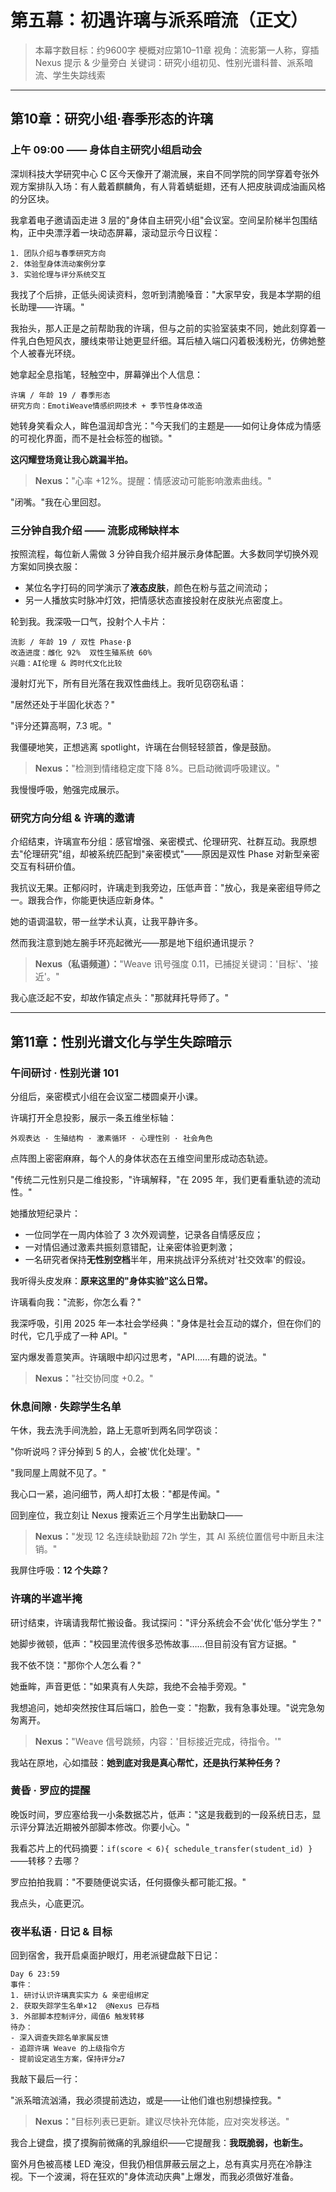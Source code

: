 # 第五幕：初遇许璃与派系暗流（正文）

> 本幕字数目标：约9600字
> 梗概对应第10–11章
> 视角：流影第一人称，穿插 Nexus 提示 & 少量旁白
> 关键词：研究小组初见、性别光谱科普、派系暗流、学生失踪线索

---

## 第10章：研究小组·春季形态的许璃

### 上午 09:00 —— 身体自主研究小组启动会

深圳科技大学研究中心 C 区今天像开了潮流展，来自不同学院的同学穿着夸张外观方案排队入场：有人戴着麒麟角，有人背着蜻蜓翅，还有人把皮肤调成油画风格的分区块。

我拿着电子邀请函走进 3 层的"身体自主研究小组"会议室。空间呈阶梯半包围结构，正中央漂浮着一块动态屏幕，滚动显示今日议程：

```
1. 团队介绍与春季研究方向
2. 体验型身体流动案例分享
3. 实验伦理与评分系统交互
```

我找了个后排，正低头阅读资料，忽听到清脆嗓音："大家早安，我是本学期的组长助理——许璃。"

我抬头，那人正是之前帮助我的许璃，但与之前的实验室装束不同，她此刻穿着一件乳白色短风衣，腰线束带让她更显纤细。耳后植入端口闪着极浅粉光，仿佛她整个人被春光环绕。

她拿起全息指笔，轻触空中，屏幕弹出个人信息：

```
许璃 / 年龄 19 / 春季形态
研究方向：EmotiWeave情感织网技术 + 季节性身体改造
```

她转身笑看众人，眸色温润却含光："今天我们的主题是——如何让身体成为情感的可视化界面，而不是社会标签的枷锁。"

**这闪耀登场竟让我心跳漏半拍。**

> **Nexus：**"心率 +12%。提醒：情感波动可能影响激素曲线。"

"闭嘴。"我在心里回怼。

### 三分钟自我介绍 —— 流影成稀缺样本

按照流程，每位新人需做 3 分钟自我介绍并展示身体配置。大多数同学切换外观方案如同换衣服：

- 某位名字打码的同学演示了**液态皮肤**，颜色在粉与蓝之间流动；
- 另一人播放实时脉冲灯效，把情感状态直接投射在皮肤光点密度上。

轮到我。我深吸一口气，投射个人卡片：

```
流影 / 年龄 19 / 双性 Phase·β
改造进度：雌化 92%  双性生殖系统 60%
兴趣：AI伦理 & 跨时代文化比较
```

漫射灯光下，所有目光落在我双性曲线上。我听见窃窃私语：

"居然还处于半固化状态？"

"评分还算高啊，7.3 呢。"

我僵硬地笑，正想逃离 spotlight，许璃在台侧轻轻颔首，像是鼓励。

> **Nexus：**"检测到情绪稳定度下降 8%。已启动微调呼吸建议。"

我慢慢呼吸，勉强完成展示。

### 研究方向分组 & 许璃的邀请

介绍结束，许璃宣布分组：感官增强、亲密模式、伦理研究、社群互动。我原想去"伦理研究"组，却被系统匹配到"亲密模式"——原因是双性 Phase 对新型亲密交互有科研价值。

我抗议无果。正郁闷时，许璃走到我旁边，压低声音："放心，我是亲密组导师之一。跟我合作，你能更快适应新身体。"

她的语调温软，带一丝学术认真，让我平静许多。

然而我注意到她左腕手环亮起微光——那是地下组织通讯提示？

> **Nexus（私语频道）：**"Weave 讯号强度 0.11，已捕捉关键词：'目标'、'接近'。"

我心底泛起不安，却故作镇定点头："那就拜托导师了。"


---

## 第11章：性别光谱文化与学生失踪暗示

### 午间研讨 · 性别光谱 101

分组后，亲密模式小组在会议室二楼圆桌开小课。

许璃打开全息投影，展示一条五维坐标轴：

```
外观表达 · 生殖结构 · 激素循环 · 心理性别 · 社会角色
```

点阵图上密密麻麻，每个人的身体状态在五维空间里形成动态轨迹。

"传统二元性别只是二维投影，"许璃解释，"在 2095 年，我们更看重轨迹的流动性。"

她播放短纪录片：

- 一位同学在一周内体验了 3 次外观调整，记录各自情感反应；
- 一对情侣通过激素共振刻意错配，让亲密体验更刺激；
- 一名研究者保持**无性别空档**半年，用来挑战评分系统对'社交效率'的假设。

我听得头皮发麻：**原来这里的"身体实验"这么日常。**

许璃看向我："流影，你怎么看？"

我深呼吸，引用 2025 年一本社会学经典："身体是社会互动的媒介，但在你们的时代，它几乎成了一种 API。"

室内爆发善意笑声。许璃眼中却闪过思考，"API……有趣的说法。"

> **Nexus：**"社交协同度 +0.2。"

### 休息间隙 · 失踪学生名单

午休，我去洗手间洗脸，路上无意听到两名同学窃谈：

"你听说吗？评分掉到 5 的人，会被'优化处理'。"

"我同屋上周就不见了。"

我心口一紧，追问细节，两人却打太极："都是传闻。"

回到座位，我立刻让 Nexus 搜索近三个月学生出勤缺口——

> **Nexus：**"发现 12 名连续缺勤超 72h 学生，其 AI 系统位置信号中断且未注销。"

我屏住呼吸：**12 个失踪？**

### 许璃的半遮半掩

研讨结束，许璃请我帮忙搬设备。我试探问："评分系统会不会'优化'低分学生？"

她脚步微顿，低声："校园里流传很多恐怖故事……但目前没有官方证据。"

我不依不饶："那你个人怎么看？"

她垂眸，声音更低："如果真有人失踪，我绝不会袖手旁观。"

我想追问，她却突然按住耳后端口，脸色一变："抱歉，我有急事处理。"说完急匆匆离开。

> **Nexus：**"Weave 信号跳频，内容：'目标接近完成，待指令。'"

我站在原地，心如擂鼓：**她到底对我是真心帮忙，还是执行某种任务？**

### 黄昏 · 罗应的提醒

晚饭时间，罗应塞给我一小条数据芯片，低声："这是我截到的一段系统日志，显示评分算法近期被外部脚本修改。你要小心。"

我看芯片上的代码摘要：`if(score < 6){ schedule_transfer(student_id) }` ——转移？去哪？

罗应拍拍我肩："不要随便说实话，任何摄像头都可能汇报。"

我点头，心底更沉。

### 夜半私语 · 日记 & 目标

回到宿舍，我开启桌面护眼灯，用老派键盘敲下日记：

```
Day 6 23:59
事件：
1. 研讨认识许璃真实实力 & 亲密组绑定
2. 获取失踪学生名单×12  @Nexus 已存档
3. 外部脚本控制评分，阈值6 触发转移
待办：
- 深入调查失踪名单家属反馈
- 追踪许璃 Weave 的上级指令方
- 提前设定逃生方案，保持评分≥7
```

我敲下最后一行：

"派系暗流汹涌，我必须提前选边，或是——让他们谁也别想操控我。"

> **Nexus：**"目标列表已更新。建议尽快补充体能，应对突发移送。"

我合上键盘，摸了摸胸前微痛的乳腺组织——它提醒我：**我既脆弱，也新生。**

窗外月色被高楼 LED 淹没，但我仍相信屏蔽云层之上，总有真实月亮在冷静注视。下一个波澜，将在狂欢的"身体流动庆典"上爆发，而我必须做好准备。 